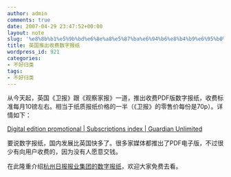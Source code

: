 ```yaml
---
author: admin
comments: true
date: 2007-04-29 23:47:52+00:00
layout: note
slug: '%e8%8b%b1%e5%9b%bd%e6%8e%a8%e5%87%ba%e6%94%b6%e8%b4%b9%e6%95%b0%e5%ad%97%e6%8a%a5%e7%ba%b8'
title: 英国推出收费数字报纸
wordpress_id: 921
categories:
- 不好归类
tags:
- 不好归类
---
```


从今天起，英国《卫报》跟《观察家报》一道，推出收费PDF版数字报纸，收费标准每月10镑左右。相当于纸质报纸价格的一半（《卫报》的零售价每份是70p）。详情如下：

[Digital edition promotional | Subscriptions index | Guardian Unlimited](http://www.guardian.co.uk/digitaledition/subscribe)

要说数字报纸，国内发展比英国快多了。很多家媒体都推出了PDF电子版，不过很少有向用户收费的，因为没有人愿意交钱。

在此隆重介绍[杭州日报报业集团的数字报纸](http://hzdaily.hangzhou.com.cn/)，欢迎大家免费去看。

